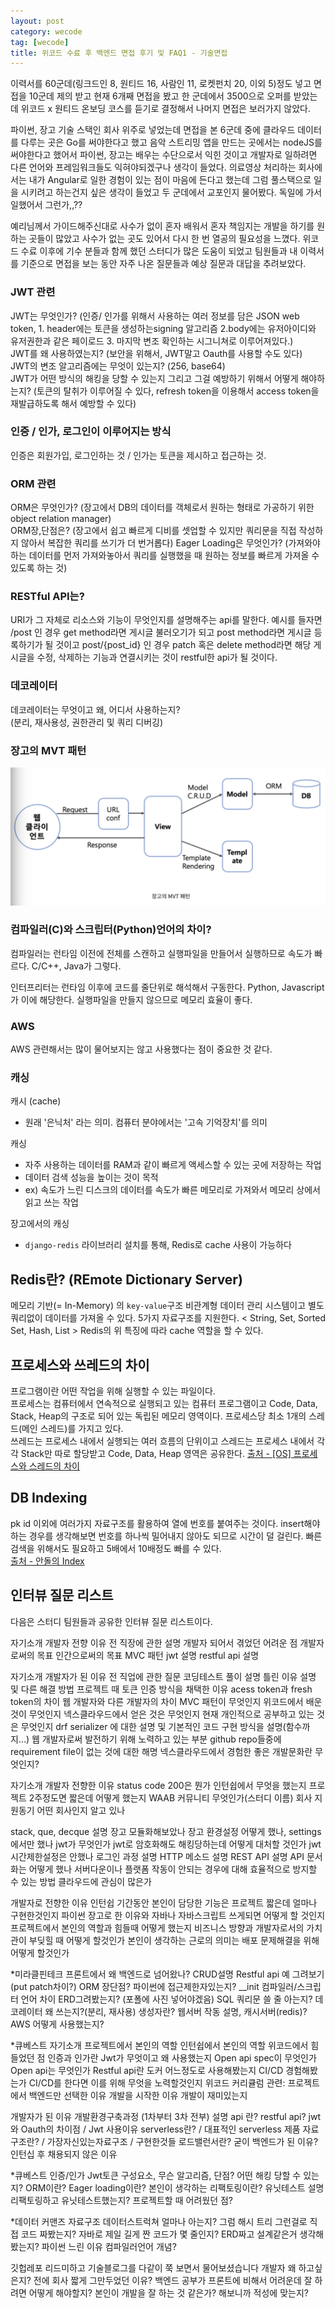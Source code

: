 ```yaml
---
layout: post
category: wecode
tag: [wecode]
title: 위코드 수료 후 백엔드 면접 후기 및 FAQ1 - 기술면접
---
```


이력서를 60군데(링크드인 8, 원티드 16, 사람인 11, 로켓펀치 20, 이외 5)정도 넣고 면접을 10군데 제의 받고 현재 6개째 면접을 봤고 한 군데에서 3500으로 오퍼를 받았는데 위코드 x 원티드 온보딩 코스를 듣기로 결정해서 나머지 면접은 보러가지 않았다.

파이썬, 장고 기술 스택인 회사 위주로 넣었는데 면접을 본 6군데 중에 클라우드 데이터를 다루는 곳은 Go를 써야한다고 했고 음악 스트리밍 앱을 만드는 곳에서는 nodeJS를 써야한다고 했어서 파이썬, 장고는 배우는 수단으로서 익힌 것이고 개발자로 일하려면 다른 언어와 프레임워크들도 익혀야되겠구나 생각이 들었다. 의료영상 처리하는 회사에서는 내가 Angular로 일한 경험이 있는 점이 마음에 든다고 했는데 그럼 풀스택으로 일을 시키려고 하는건지 싶은 생각이 들었고 두 군데에서 교포인지 물어봤다. 독일에 가서 일했어서 그런가,,??   

예리님께서 가이드해주신대로 사수가 없이 혼자 배워서 혼자 책임지는 개발을 하기를 원하는 곳들이 많았고 사수가 없는 곳도 있어서 다시 한 번 열공의 필요성을 느꼈다. 위코드 수료 이후에 기수 분들과 함께 했던 스터디가 많은 도움이 되었고 팀원들과 내 이력서를 기준으로 면접을 보는 동안 자주 나온 질문들과 예상 질문과 대답을 추려보았다.  

### JWT 관련  
JWT는 무엇인가? (인증/ 인가를 위해서 사용하는 여러 정보를 담은 JSON web token, 1. header에는 토큰을 생성하는signing 알고리즘 2.body에는 유저아이디와 유저권한과 같은 페이로드 3. 마지막 변조 확인하는 시그니쳐로 이루어져있다.)    
JWT를 왜 사용하였는지? (보안을 위해서, JWT말고 Oauth를 사용할 수도 있다)  
JWT의 변조 알고리즘에는 무엇이 있는지? (256, base64)  
JWT가 어떤 방식의 해킹을 당할 수 있는지 그리고 그걸 예방하기 위해서 어떻게 해야하는지? (토큰의 탈취가 이루어질 수 있다, refresh token을 이용해서 access token을 재발급하도록 해서 예방할 수 있다)

### 인증 / 인가, 로그인이 이루어지는 방식
인증은 회원가입, 로그인하는 것 / 인가는 토큰을 제시하고 접근하는 것.

### ORM 관련
ORM은 무엇인가? (장고에서 DB의 데이터를 객체로서 원하는 형태로 가공하기 위한 object relation manager)  
ORM장,단점은? (장고에서 쉽고 빠르게 디비를 셋업할 수 있지만 쿼리문을 직접 작성하지 않아서 복잡한 쿼리를 쓰기가 더 번거롭다)
Eager Loading은 무엇인가? (가져와야하는 데이터를 먼저 가져와놓아서 쿼리를 실행했을 때 원하는 정보를 빠르게 가져올 수 있도록 하는 것)

### RESTful API는?
URI가 그 자체로 리소스와 기능이 무엇인지를 설명해주는 api를 말한다. 예시를 들자면 /post 인 경우 get method라면 게시글 불러오기가 되고 post method라면 게시글 등록하기가 될 것이고 post/{post_id} 인 경우 patch 혹은 delete method라면 해당 게시글을 수정, 삭제하는 기능과 연결시키는 것이 restful한 api가 될 것이다. 

### 데코레이터
데코레이터는 무엇이고 왜, 어디서 사용하는지?  
(분리, 재사용성, 권한관리 및 쿼리 디버깅)

### 장고의 MVT 패턴
![MVT](/public/img/MVT.png)

### 컴파일러(C)와 스크립터(Python)언어의 차이?
컴파일러는 런타임 이전에 전체를 스캔하고 실행파일을 만들어서 실행하므로 속도가 빠르다. C/C++, Java가 그렇다. 

인터프리터는 런타임 이후에 코드를 줄단위로 해석해서 구동한다. Python, Javascript가 이에 해당한다. 실행파일을 만들지 않으므로 메모리 효율이 좋다.
### AWS 
AWS 관련해서는 많이 물어보지는 않고 사용했다는 점이 중요한 것 같다.  

### 캐싱

캐시 (cache)  
- 원래 '은닉처' 라는 의미. 컴퓨터 분야에서는 '고속 기억장치'를 의미  

캐싱  
- 자주 사용하는 데이터를 RAM과 같이 빠르게 액세스할 수 있는 곳에 저장하는 작업
- 데이터 검색 성능을 높이는 것이 목적
- ex) 속도가 느린 디스크의 데이터를 속도가 빠른 메모리로 가져와서 메모리 상에서 읽고 쓰는 작업  
  
장고에서의 캐싱  
- `django-redis` 라이브러리 설치를 통해, Redis로 cache 사용이 가능하다
    
## Redis란? (REmote Dictionary Server)
    
메모리 기반(= In-Memory) 의 `key-value`구조 비관계형 데이터 관리 시스템이고 별도 쿼리없이 데이터를 가져올 수 있다.
5가지 자료구조를 지원한다. < String, Set, Sorted Set, Hash, List > Redis의 위 특징에 따라 cache 역할을 할 수 있다.

## 프로세스와 쓰레드의 차이

프로그램이란 어떤 작업을 위해 실행할 수 있는 파일이다.    
프로세스는 컴퓨터에서 연속적으로 실행되고 있는 컴퓨터 프로그램이고 Code, Data, Stack, Heap의 구조로 되어 있는 독립된 메모리 영역이다. 프로세스당 최소 1개의 스레드(메인 스레드)를 가지고 있다.  
쓰레드는 프로세스 내에서 실행되는 여러 흐름의 단위이고 스레드는 프로세스 내에서 각각 Stack만 따로 할당받고 Code, Data, Heap 영역은 공유한다.
[출처 - [OS] 프로세스와 스레드의 차이](https://gmlwjd9405.github.io/2018/09/14/process-vs-thread.html)

## DB Indexing

pk id 이외에 여러가지 자료구조를 활용하여 열에 번호를 붙여주는 것이다. insert해야하는 경우를 생각해보면 번호를 하나씩 밀어내지 않아도 되므로 시간이 덜 걸린다. 빠른 검색을 위해서도 필요하고 5배에서 10배정도 빠를 수 있다.    
[출처 - 안돌의 Index](https://www.youtube.com/watch?v=NkZ6r6z2pBg)

## 인터뷰 질문 리스트

다음은 스터디 팀원들과 공유한 인터뷰 질문 리스트이다.

자기소개
개발자 전향 이유
전 직장에 관한 설명
개발자 되어서 겪었던 어려운 점
개발자로써의 목표
인간으로써의 목표
MVC 패턴
jwt 설명
restful api 설명

자기소개
개발자가 된 이유
전 직업에 관한 질문
코딩테스트 풀이 설명
틀린 이유 설명 및 다른 해결 방법
프로젝트 때 토큰 인증 방식을 채택한 이유
acess token과 fresh token의 차이
웹 개발자와 다른 개발자의 차이
MVC 패턴이 무엇인지
위코드에서 배운 것이 무엇인지
넥스클라우드에서 얻은 것은 무엇인지
현재 개인적으로 공부하고 있는 것은 무엇인지
drf serializer 에 대한 설명 및 기본적인 코드 구현 방식을 설명(함수까지…)
웹 개발자로써 발전하기 위해 노력하고 있는 부분
github repo들중에 requirement file이 없는 것에 대한 해명
넥스클라우드에서 경험한 좋은 개발문화란 무엇인지?

자기소개
개발자 전향한 이유
status code 200은 뭔가
인턴쉽에서 무엇을 했는지
프로젝트 2주정도면 짧은데 어떻게 했는지
WAAB 커뮤니티 무엇인가(스터디 이름)
회사 지원동기
어떤 회사인지 알고 있나

stack, que, decque 설명
장고 모듈화해보았나
장고 환경설정 어떻게 했나, settings에서만 했나
jwt가 무엇인가
jwt로 암호화해도 해킹당하는데 어떻게 대처할 것인가
jwt 시간제한설정은 안했나
로그인 과정 설명
HTTP 메소드 설명
REST API 설명
API 문서화는 어떻게 했나
서버다운이나 플랫폼 작동이 안되는 경우에 대해 효율적으로 방지할 수 있는 방법
클라우드에 관심이 많은가

개발자로 전향한 이유
인턴쉽 기간동안 본인이 담당한 기능은
프로젝트 짧은데 얼마나 구현한것인지
파이썬 장고로 한 이유와 자바나 자바스크립트 쓰게되면 어떻게 할 것인지
프로젝트에서 본인의 역할과 힘들때 어떻게 했는지
비즈니스 방향과 개발자로서의 가치관이 부딪힐 때 어떻게 할것인가
본인이 생각하는 근로의 의미는
배포 문제해결을 위해 어떻게 할것인가

*미라클핀테크
프론트에서 왜 백엔드로 넘어왔나?
CRUD설명
Restful api 예 그려보기(put patch차이?)
ORM 장단점?
파이썬에 접근제한자있는지? __init
컴파일러/스크립터 언어 차이
ERD그려봤는지? (포폴에 사진 넣어야겠음)
SQL 쿼리문 쓸 줄 아는지?
데코레이터 왜 쓰는지?(분리, 재사용)
생성자란?
웹서버 작동 설명, 캐시서버(redis)?
AWS 어떻게 사용했는지?

*큐베스트
자기소개
프로젝트에서 본인의 역할
인턴쉽에서 본인의 역할
위코드에서 힘들었던 점
인증과 인가란
Jwt가 무엇이고 왜 사용했는지
Open api spec이 무엇인가
Open api는 무엇인가
Restful api란
도커 어느정도로 사용해봤는지
CI/CD 경험해봤는가
CI/CD를 한다면 이를 위해 무엇을 노력할것인지
위코드 커리큘럼 관련: 프로젝트에서 백엔드만 선택한 이유
개발을 시작한 이유
개발이 재미있는지

개발자가 된 이유
개발환경구축과정 (1차부터 3차 전부) 설명
api 란? restful api?
jwt와 Oauth의 차이점 / Jwt 사용이유
serverless란? / 대표적인 serverless 제품
자료구조란? / 가장자신있는자료구조 / 구현한것들
로드밸런서란?
굳이 백엔드가 된 이유?
인턴십 후 채용되지 않은 이유

*큐베스트
인증/인가
Jwt토큰 구성요소, 무슨 알고리즘, 단점? 어떤 해킹 당할 수 있는지?
ORM이란?
Eager loading이란?
본인이 생각하는 리팩토링이란?
유닛테스트 설명
리팩토링하고 유닛테스트했는지?
프로젝트할 때 어려웠던 점?

*데이터 커맨즈
자료구조 데이터스트럭쳐 얼마나 아는지?
그럼 해시 트리 그런걸로 직접 코드 짜봤는지?
자바로 제일 길게 짠 코드가 몇 줄인지?
ERD짜고 설계같은거 생각해봤는지?
파이썬 느린 이유 컴파일러언어 개념?

깃헙레포 리드미하고 기술블로그를 다같이 쭉 보면서 물어보셨습니다
개발자 왜 하고싶은지?
전에 회사 짧게 그만두었던 이유?
백엔드 공부가 프론트에 비해서 어려운데 잘 하려면 어떻게 해야할지?
본인이 개발을 잘 하는 것 같은가? 해보니까 적성에 맞는지?